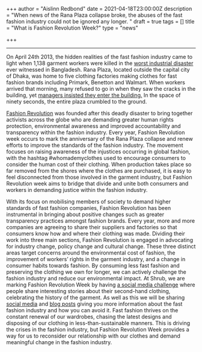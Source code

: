+++
author = "Aislinn Redbond"
date = 2021-04-18T23:00:00Z
description = "When news of the Rana Plaza collapse broke, the abuses of the fast fashion industry could not be ignored any longer. "
draft = true
tags = []
title = "What is Fashion Revolution Week?"
type = "news"

+++

***

On April 24th 2013, the hidden realities of the fast fashion industry came to light when 1,138 garment workers were killed in the [worst industrial disaster](https://www.theguardian.com/world/2013/jun/06/bangladesh-factory-building-collapse-community) ever witnessed in Bangladesh. Rana Plaza, located outside the capital city of Dhaka, was home to five clothing factories making clothes for fast fashion brands including Primark, Benetton and Walmart. When workers arrived that morning, many refused to go in when they saw the cracks in the building, yet [managers insisted they enter the building.](https://www.theguardian.com/global-development/2018/apr/24/bangladeshi-police-target-garment-workers-union-rana-plaza-five-years-on) In the space of ninety seconds, the entire plaza crumbled to the ground.

[Fashion Revolution](https://www.fashionrevolution.org/about/) was founded after this deadly disaster to bring together activists across the globe who are demanding greater human rights protection, environmental awareness and improved accountability and transparency within the fashion industry. Every year, Fashion Revolution week occurs to mark the anniversary of the Rana Plaza collapse and renew efforts to improve the standards of the fashion industry. The movement focuses on raising awareness of the injustices occurring in global fashion, with the hashtag #whomademyclothes used to encourage consumers to consider the human cost of their clothing. When production takes place so far removed from the shores where the clothes are purchased, it is easy to feel disconnected from those involved in the garment industry, but Fashion Revolution week aims to bridge that divide and unite both consumers and workers in demanding justice within the fashion industry.

  
With its focus on mobilising members of society to demand higher standards of fast fashion companies, Fashion Revolution has been instrumental in bringing about positive changes such as greater transparency practices amongst fashion brands. Every year, more and more companies are agreeing to share their suppliers and factories so that consumers know how and where their clothing was made. Dividing their work into three main sections, Fashion Revolution is engaged in advocating for industry change, policy change and cultural change. These three distinct areas target concerns around the environmental cost of fashion, the improvement of workers’ rights in the garment industry, and a change in consumer habits towards fashion. By consuming less fast fashion and preserving the clothing we own for longer, we can actively challenge the fashion industry and reduce our environmental impact. At Shrub, we are marking Fashion Revolution Week by having [a social media challenge](https://www.instagram.com/p/CNp8kAbKb8z/) where people share interesting stories about their second-hand clothing, celebrating the history of the garment. As well as this we will be sharing [social media](https://www.facebook.com/shrubcoop) and [blog posts](https://www.shrubcoop.org/news/) giving you more information about the fast fashion industry and how you can avoid it. Fast fashion thrives on the constant renewal of our wardrobes, chasing the latest designs and disposing of our clothing in less-than-sustainable manners. This is driving the crises in the fashion industry, but Fashion Revolution Week provides a way for us to reconsider our relationship with our clothes and demand meaningful change in the fashion industry.